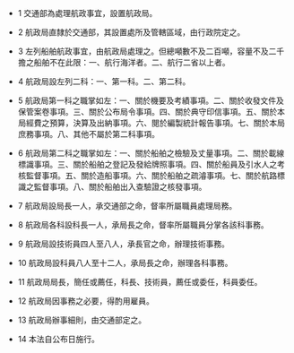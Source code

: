* 1 交通部為處理航政事宜，設置航政局。

* 2 航政局直隸於交通部，其設置處所及管轄區域，由行政院定之。

* 3 左列船舶航政事宜，由航政局處理之。但總噸數不及二百噸，容量不及二千擔之船舶不在此限：一、航行海洋者。二、航行二省以上者。

* 4 航政局設左列二科：一、第一科。二、第二科。

* 5 航政局第一科之職掌如左：一、關於機要及考績事項。二、關於收發文件及保管案卷事項。三、關於公布局令事項。四、關於典守印信事項。五、關於本局經費之預算，決算及出納事項。六、閱於編製統計報告事項。七、關於本局庶務事項。八、其他不屬於第二科事項。

* 6 航政局第二科之職掌如左：一、關於船舶之檢驗及丈量事項。二、關於載線標識事項。三、關於船舶之登記及發給牌照事項。四、關於船員及引水人之考核監督事項。五、關於造船事項。六、關於船舶之疏濬事項。七、關於航路標識之監督事項。八、關於船舶出入查驗證之核發事項。

* 7 航政局設局長一人，承交通部之命，督率所屬職員處理局務。

* 8 航政局各科設科長一人，承局長之命，督率所屬職員分掌各該科事務。

* 9 航政局設技術員四人至八人，承長官之命，辦理技術事務。

* 10 航政局設科員八人至十二人，承局長之命，辦理各科事務。

* 11 航政局局長，簡任或薦任，科長、技術員，薦任或委任，科員委任。

* 12 航政局因事務之必要，得酌用雇員。

* 13 航政局辦事細則，由交通部定之。

* 14 本法自公布日施行。

